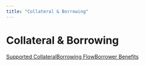 ```yaml
---
title: "Collateral & Borrowing"
---
```


Collateral & Borrowing
======================

[Supported Collateral](/paydax-docs/paydax-whitepaper-v6/collateral-and-borrowing/supported-collateral)[Borrowing Flow](/paydax-docs/paydax-whitepaper-v6/collateral-and-borrowing/borrowing-flow)[Borrower Benefits](/paydax-docs/paydax-whitepaper-v6/collateral-and-borrowing/borrower-benefits)
